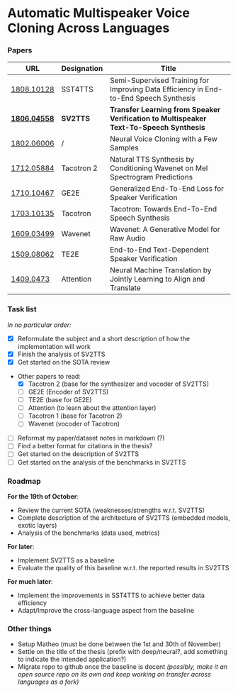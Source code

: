 # Automatic Multispeaker Voice Cloning Across Languages

### Papers 
| URL | Designation | Title |
| --- | ------------ | ----- |
|[1808.10128](https://arxiv.org/pdf/1808.10128.pdf) | SST4TTS | Semi-Supervised Training for Improving Data Efficiency in End-to-End Speech Synthesis |
|[**1806.04558**](https://arxiv.org/pdf/1806.04558.pdf) | **SV2TTS** | **Transfer Learning from Speaker Verification to Multispeaker Text-To-Speech Synthesis** |
|[1802.06006](https://arxiv.org/pdf/1802.06006.pdf) | / | Neural Voice Cloning with a Few Samples |
|[1712.05884](https://arxiv.org/pdf/1712.05884.pdf) | Tacotron 2 | Natural TTS Synthesis by Conditioning Wavenet on Mel Spectrogram Predictions |
|[1710.10467](https://arxiv.org/pdf/1710.10467.pdf) | GE2E | Generalized End-To-End Loss for Speaker Verification |
|[1703.10135](https://arxiv.org/pdf/1703.10135.pdf) | Tacotron | Tacotron: Towards End-To-End Speech Synthesis |
|[1609.03499](https://arxiv.org/pdf/1609.03499.pdf) | Wavenet | Wavenet: A Generative Model for Raw Audio |
|[1509.08062](https://arxiv.org/pdf/1509.08062.pdf) | TE2E | End-to-End Text-Dependent Speaker Verification |
|[1409.0473](https://arxiv.org/pdf/1409.0473.pdf) | Attention | Neural Machine Translation by Jointly Learning to Align and Translate |


### Task list
*In no particular order:*
- [x] Reformulate the subject and a short description of how the implementation will work
- [x] Finish the analysis of SV2TTS
- [x] Get started on the SOTA review
- Other papers to read:
  - [x] Tacotron 2 (base for the synthesizer and vocoder of SV2TTS)
  - [ ] GE2E (Encoder of SV2TTS)
  - [ ] TE2E (base for GE2E)
  - [ ] Attention (to learn about the attention layer)
  - [ ] Tacotron 1 (base for Tacotron 2)
  - [ ] Wavenet (vocoder of Tacotron)
- [ ] Reformat my paper/dataset notes in markdown (?)
- [ ] Find a better format for citations in the thesis?
- [ ] Get started on the description of SV2TTS 
- [ ] Get started on the analysis of the benchmarks in SV2TTS 

### Roadmap
**For the 19th of October**:
- Review the current SOTA  (weaknesses/strengths w.r.t. SV2TTS)
- Complete description of the architecture of SV2TTS (embedded models, exotic layers)
- Analysis of the benchmarks (data used, metrics)

**For later**:
- Implement SV2TTS as a baseline
- Evaluate the quality of this baseline w.r.t. the reported results in SV2TTS

**For much later**:
- Implement the improvements in SST4TTS to achieve better data efficiency
- Adapt/Improve the cross-language aspect from the baseline

### Other things
- Setup Matheo (must be done between the 1st and 30th of November)
- Settle on the title of the thesis (prefix with deep/neural?, add something to indicate the intended application?)
- Migrate repo to github once the baseline is decent *(possibly, make it an open source repo on its own and keep working on transfer across languages as a fork)*
